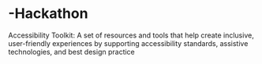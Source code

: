 # -Hackathon
Accessibility Toolkit: A set of resources and tools that help create inclusive, user-friendly experiences by supporting accessibility standards, assistive technologies, and best design practice
